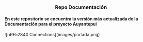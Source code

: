 <h3><center>Repo Documentación</center></h3>
<h4>En este repositorio se encuentra la versión más actualizada de la Documentación para el proyecto Auyantepui</h4>
![nRF52840 Connections](images/portada.png)
